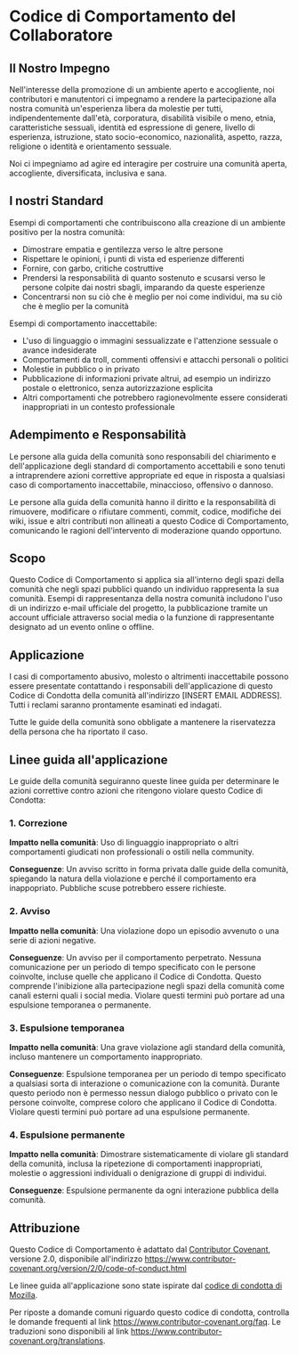 
# Codice di Comportamento del Collaboratore

## Il Nostro Impegno

Nell'interesse della promozione di un ambiente aperto e accogliente, noi
contributori e manutentori ci impegnamo a rendere la partecipazione alla nostra
comunità un'esperienza libera da molestie per tutti, indipendentemente dall'età,
corporatura, disabilità visibile o meno, etnia,
caratteristiche sessuali, identità ed espressione di genere, livello di
esperienza, istruzione, stato socio-economico, nazionalità, aspetto, razza,
religione o identità e orientamento sessuale.

Noi ci impegniamo ad agire ed interagire per costruire una comunità aperta,
accogliente, diversificata, inclusiva e sana.

## I nostri Standard

Esempi di comportamenti che contribuiscono alla creazione di un ambiente
positivo per la nostra comunità:

* Dimostrare empatia e gentilezza verso le altre persone
* Rispettare le opinioni, i punti di vista ed esperienze differenti
* Fornire, con garbo, critiche costruttive
* Prendersi la responsabilità di quanto sostenuto e scusarsi verso le persone
  colpite dai nostri sbagli, imparando da queste esperienze
* Concentrarsi non su ciò che è meglio per noi come individui, ma su ciò
  che è meglio per la comunità

Esempi di comportamento inaccettabile:

* L'uso di linguaggio o immagini sessualizzate e l'attenzione sessuale o
  avance indesiderate
* Comportamenti da troll, commenti offensivi e attacchi personali o politici
* Molestie in pubblico o in privato
* Pubblicazione di informazioni private altrui, ad esempio un indirizzo postale o
  elettronico, senza autorizzazione esplicita
* Altri comportamenti che potrebbero ragionevolmente essere considerati
  inappropriati in un contesto professionale

## Adempimento e Responsabilità

Le persone alla guida della comunità sono responsabili del chiarimento e
dell'applicazione degli standard di comportamento accettabili e sono tenuti a
intraprendere azioni correttive appropriate ed eque in risposta a qualsiasi
caso di comportamento inaccettabile, minaccioso, offensivo o dannoso.

Le persone alla guida della comunità hanno il diritto e la responsabilità di
rimuovere, modificare o rifiutare commenti, commit, codice, modifiche dei wiki,
issue e altri contributi non allineati a questo Codice di Comportamento, comunicando
le ragioni dell'intervento di moderazione quando opportuno.

## Scopo

Questo Codice di Comportamento si applica sia all'interno degli spazi della comunità
che negli spazi pubblici quando un individuo rappresenta la sua comunità.
Esempi di rappresentanza della nostra comunità includono l'uso di un indirizzo e-mail
ufficiale del progetto, la pubblicazione tramite un account ufficiale attraverso
social media o la funzione di rappresentante designato ad un evento online o offline.

## Applicazione

I casi di comportamento abusivo, molesto o altrimenti inaccettabile possono
essere presentate contattando i responsabili dell'applicazione di questo Codice di Condotta della comunità all'indirizzo [INSERT EMAIL ADDRESS].
Tutti i reclami saranno prontamente esaminati ed indagati.

Tutte le guide della comunità sono obbligate a mantenere la riservatezza della persona che ha riportato il caso.

## Linee guida all'applicazione

Le guide della comunità seguiranno queste linee guida per determinare le azioni
correttive contro azioni che ritengono violare questo Codice di Condotta:

### 1. Correzione

**Impatto nella comunità**: Uso di linguaggio inappropriato o altri comportamenti
giudicati non professionali o ostili nella community.

**Conseguenze**: Un avviso scritto in forma privata dalle guide della comunità,
spiegando la natura della violazione e perché il comportamento era inappopriato.
Pubbliche scuse potrebbero essere richieste.

### 2. Avviso

**Impatto nella comunità**: Una violazione dopo un episodio avvenuto o una serie di azioni negative.

**Conseguenze**: Un avviso per il comportamento perpetrato. Nessuna comunicazione per
un periodo di tempo specificato con le persone coinvolte, incluse quelle che
applicano il Codice di Condotta. Questo comprende l'inibizione alla partecipazione
negli spazi della comunità come canali esterni quali i social media.
Violare questi termini può portare ad una espulsione temporanea o permanente.

### 3. Espulsione temporanea

**Impatto nella comunità**: Una grave violazione agli standard della comunità, incluso mantenere un comportamento inappropriato.

**Conseguenze**: Espulsione temporanea per un periodo di tempo specificato a
qualsiasi sorta di interazione o comunicazione con la comunità. Durante questo
periodo non è permesso nessun dialogo pubblico o privato con le persone coinvolte,
comprese coloro che applicano il Codice di Condotta.
Violare questi termini può portare ad una espulsione permanente.

### 4. Espulsione permanente

**Impatto nella comunità**: Dimostrare sistematicamente di violare gli standard
della comunità, inclusa la ripetezione di comportamenti inappropriati, molestie
o aggressioni individuali o denigrazione di gruppi di individui.

**Conseguenze**: Espulsione permanente da ogni interazione pubblica della comunità.

## Attribuzione

Questo Codice di Comportamento è adattato dal [Contributor Covenant][homepage],
versione 2.0, disponibile all'indirizzo https://www.contributor-covenant.org/version/2/0/code-of-conduct.html

Le linee guida all'applicazione sono state ispirate dal [codice di condotta di Mozilla](https://github.com/mozilla/diversity).


[homepage]: https://www.contributor-covenant.org

Per riposte a domande comuni riguardo questo codice di condotta,
controlla le domande frequenti al link https://www.contributor-covenant.org/faq.
Le traduzioni sono disponibili al link https://www.contributor-covenant.org/translations.

